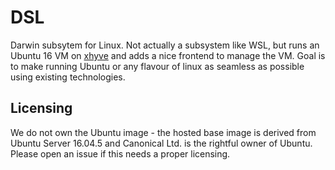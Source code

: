 # DSL

Darwin subsytem for Linux. Not actually a subsystem like WSL, but runs an Ubuntu 16 VM on [xhyve](https://github.com/machyve/xhyve) and adds a nice frontend to manage the VM.
Goal is to make running Ubuntu or any flavour of linux as seamless as possible using existing technologies.

## Licensing

We do not own the Ubuntu image - the hosted base image is derived from Ubuntu Server 16.04.5 and Canonical Ltd. is the rightful owner of Ubuntu. Please open an issue if this needs a proper licensing.
